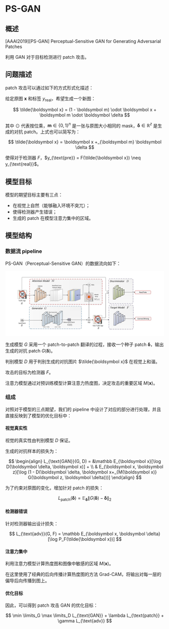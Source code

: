 # PS-GAN

## 概述

[AAAI2019][PS-GAN] Perceptual-Sensitive GAN for Generating Adversarial Patches

利用 GAN 对于目标检测进行 patch 攻击。


## 问题描述

patch 攻击可以通过如下的方式形式化描述：

给定原图 $\boldsymbol x$ 和标签 $y_{\text{real}}$，希望生成一个新图：

$$
\tilde{\boldsymbol x} = (1 - \boldsymbol m) \odot \boldsymbol x + \boldsymbol m \odot \boldsymbol \delta
$$

其中 $\odot$ 代表按位乘，$\boldsymbol m \in \{0, 1\}^n$ 是一张与原图大小相同的 mask，$\boldsymbol \delta \in \mathbb{R}^z$ 是生成的对抗 patch。上式也可以简写为：

$$
\tilde{\boldsymbol x} = \boldsymbol x +_{\boldsymbol m} \boldsymbol \delta
$$

使得对于检测器 $F$，$y_{\text{pre}} = F(\tilde{\boldsymbol x}) \neq y_{\text{real}}$。

## 模型目标

模型的期望目标主要有三点：

- 在视觉上自然（能够融入环境不突兀）；
- 使得检测器产生错误；
- 生成的 patch 在模型注意力集中的区域。


## 模型结构

### 数据流 pipeline

PS-GAN（Perceptual-Sensitive GAN）的数据流向如下：

![](./img/ps-gan.png)

生成模型 $G$ 采用一个 patch-to-patch 翻译的过程，接收一个种子 patch $\boldsymbol \delta$，输出生成的对抗 patch $G(\boldsymbol \delta)$。

判别模型 $D$ 用于判别生成的对抗图片 $\tilde{\boldsymbol x}$ 在视觉上和谐。

攻击的目标为检测器 $F$。

注意力模型通过对预训练模型计算注意力热度图，决定攻击的重要区域 $M(\boldsymbol x)$。


### 组成

对照对于模型的三点期望，我们的 pipeline 中设计了对应的部分进行处理，并且直接反映到了模型的优化目标中：

#### 视觉真实性

视觉的真实性由判别模型 $D$ 保证。

生成的对抗样本的损失为：

$$
\begin{align}
L_{\text{GAN}}(G, D) = 
&\mathbb E_{\boldsymbol x}[\log D(\boldsymbol \delta, \boldsymbol x)] + \\
& E_{\boldsymbol x, \boldsymbol z}[\log (1 - D(\boldsymbol \delta, \boldsymbol x+_{M(\boldsymbol x)} G(\boldsymbol z, \boldsymbol \delta)))]
\end{align}
$$

为了约束对原图的变化，增加针对 patch 的损失：

$$
L_{\text{patch}}(\boldsymbol \delta) = \mathbb E_{\boldsymbol \delta} \lVert G(\boldsymbol \delta) - \boldsymbol \delta \rVert_2
$$

#### 检测器错误

针对检测器输出设计损失：

$$
L_{\text{adv}}(G, F) = \mathbb E_{\boldsymbol x, \boldsymbol \delta} [\log P_F(\tilde{\boldsymbol x})]
$$

#### 注意力集中

利用注意力模型计算热度图和图像中敏感的区域 $M(\boldsymbol x)$。

在这里使用了经典的后向传播计算热度图的方法 Grad-CAM，将输出对每一层的偏导后向传播到图上。

#### 优化目标

因此，可以得到 patch 攻击 GAN 的优化目标：

$$
\min \limits_G \max \limits_D L_{\text{GAN}} + \lambda L_{\text{patch}} + \gamma L_{\text{adv}}
$$